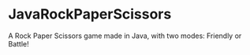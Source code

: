 # JavaRockPaperScissors
A Rock Paper Scissors game made in Java, with two modes: Friendly or Battle!
